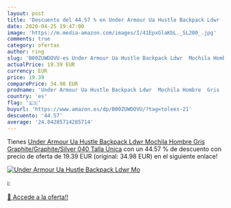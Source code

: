 ```yaml
---
layout: post
title: 'Descuento del 44.57 % en Under Armour Ua Hustle Backpack Ldwr  Mo'
date: 2020-04-25 19:47:00
image: 'https://m.media-amazon.com/images/I/41EpxGlaKbL._SL200_.jpg'
comments: true
category: ofertas
author: ring
slug: 'B00ZUWDOVU-es Under Armour Ua Hustle Backpack Ldwr  Mochila Hombre  Gris  Graphite/Graphite/Silver 040   Talla Única'
actualPrice: 19.39 EUR
currency: EUR
price: 19.39
comparePrice: 34.98 EUR
prodname: 'Under Armour Ua Hustle Backpack Ldwr  Mochila Hombre  Gris  Graphite/Graphite/Silver 040   Talla Única'
country: 'es'
flag: '🇪🇸'
buyurl: 'https://www.amazon.es/dp/B00ZUWDOVU/?tag=tolees-21'
descuento: '44.57'
average: '24.84285714285714'
---
```


Tienes [Under Armour Ua Hustle Backpack Ldwr  Mochila Hombre  Gris  Graphite/Graphite/Silver 040   Talla Única](https://www.amazon.es/dp/B00ZUWDOVU/?tag=tolees-21) con un 44.57 % de descuento con precio de oferta de 19.39 EUR (original: 34.98 EUR) en el siguiente enlace!

[![Under Armour Ua Hustle Backpack Ldwr  Mo](https://m.media-amazon.com/images/I/41EpxGlaKbL._SL200_.jpg)](https://www.amazon.es/dp/B00ZUWDOVU/?tag=tolees-21)

ℹ️:


[🛒 Accede a la oferta!!](https://www.amazon.es/dp/B00ZUWDOVU/?tag=tolees-21)
